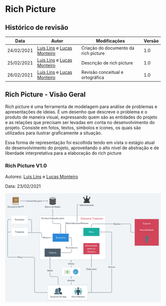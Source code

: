 # Rich Picture


## Histórico de revisão

| Data       | Autor                                        | Modificações                      | Versão |
| ---------- | -------------------------------------------- | --------------------------------- | ------ |
| 24/02/2021 | [Luis Lins](https://github.com/luisgaboardi) e [Lucas Monteiro](https://github.com/nickby2) | Criação do documento da rich picture| 1.0    |
| 25/02/2021 | [Luis Lins](https://github.com/luisgaboardi) e [Lucas Monteiro](https://github.com/nickby2) | Descrição de rich picture| 1.0    |
| 26/02/2021 | [Luis Lins](https://github.com/luisgaboardi) e [Lucas Monteiro](https://github.com/nickby2) | Revisão conceitual e ortográfica| 1.0    |

## Rich Picture - Visão Geral

Rich picture é uma ferramenta de modelagem para análise de problemas e apresentações de ideias. É um desenho que descreve o problema e o produto de maneira visual, expressando quem são as entidades do projeto e as relações que precisam ser levadas em conta no desenvolvimento do projeto. Consiste em fotos, textos, símbolos e ícones, os quais são utilizados para ilustrar graficamente a situação.

Essa forma de representação foi escolhida tendo em vista o estágio atual do desenvolvimento do projeto, aproveitando o alto nível de abstração e de liberdade interpretativa para a elaboração do rich picture

### Rich Picture V1.0

Autores: [Luis Lins](https://github.com/luisgaboardi) e [Lucas Monteiro](https://github.com/nickby2)

Data: 23/02/2021

![Rich Picture](../assets/img/rich-picture/righ-picture.png)
